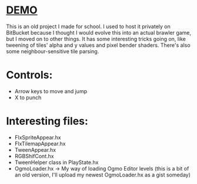 # [DEMO](https://rawgit.com/Ohmnivore/Thrash/master/export/flash/bin/Thrash.swf)

This is an old project I made for school. I used to host it privately on BitBucket because I thought I would evolve this into an actual brawler game, but I moved on to other things. It has some interesting tricks going on, like tweening of tiles' alpha and y values and pixel bender shaders. There's also some neighbour-sensitive tile parsing.

# Controls:
* Arrow keys to move and jump
* X to punch

# Interesting files:
* FlxSpriteAppear.hx
* FlxTilemapAppear.hx
* TweenAppear.hx
* RGBShifCont.hx
* TweenHelper class in PlayState.hx
* OgmoLoader.hx -> My way of loading Ogmo Editor levels (this is a bit of an old version, I'll upload my newest OgmoLoader.hx as a gist someday)
